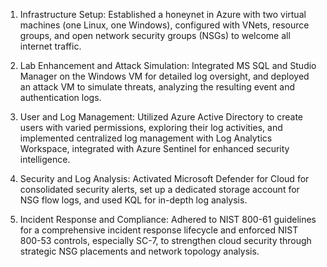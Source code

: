 1. Infrastructure Setup: Established a honeynet in Azure with two virtual machines (one Linux, one Windows), configured with VNets, resource groups, and open network security groups (NSGs) to welcome all internet traffic.

2. Lab Enhancement and Attack Simulation: Integrated MS SQL and Studio Manager on the Windows VM for detailed log oversight, and deployed an attack VM to simulate threats, analyzing the resulting event and authentication logs.

3. User and Log Management: Utilized Azure Active Directory to create users with varied permissions, exploring their log activities, and implemented centralized log management with Log Analytics Workspace, integrated with Azure Sentinel for enhanced security intelligence.

4. Security and Log Analysis: Activated Microsoft Defender for Cloud for consolidated security alerts, set up a dedicated storage account for NSG flow logs, and used KQL for in-depth log analysis.

5. Incident Response and Compliance: Adhered to NIST 800-61 guidelines for a comprehensive incident response lifecycle and enforced NIST 800-53 controls, especially SC-7, to strengthen cloud security through strategic NSG placements and network topology analysis.
